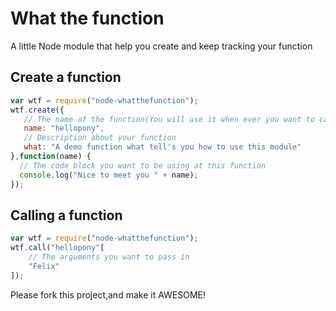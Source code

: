 # What the function

A little Node module that help you create and keep tracking your function

## Create a function
```javascript
var wtf = require("node-whatthefunction");
wtf.create({
   // The name of the function(You will use it when ever you want to call that function)
   name: "hellopony",
   // Description about your function
   what: "A demo function what tell's you how to use this module"
},function(name) {
  // The code block you want to be using at this function
  console.log("Nice to meet you " + name);
});
```

## Calling a function
```javascript
var wtf = require("node-whatthefunction");
wtf.call("hellopony"[
    // The arguments you want to pass in
    "Felix"
]);
```

Please fork this project,and make it AWESOME!